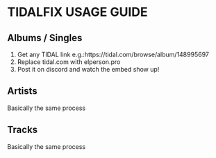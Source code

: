 # **TIDALFIX USAGE GUIDE**

## Albums / Singles
<ol>
    <li>Get any TIDAL link e.g.:https://tidal.com/browse/album/148995697</li>
    <li>Replace tidal.com with elperson.pro</li>
    <li>Post it on discord and watch the embed show up!</li>
</ol>

## Artists
Basically the same process

## Tracks
Basically the same process
